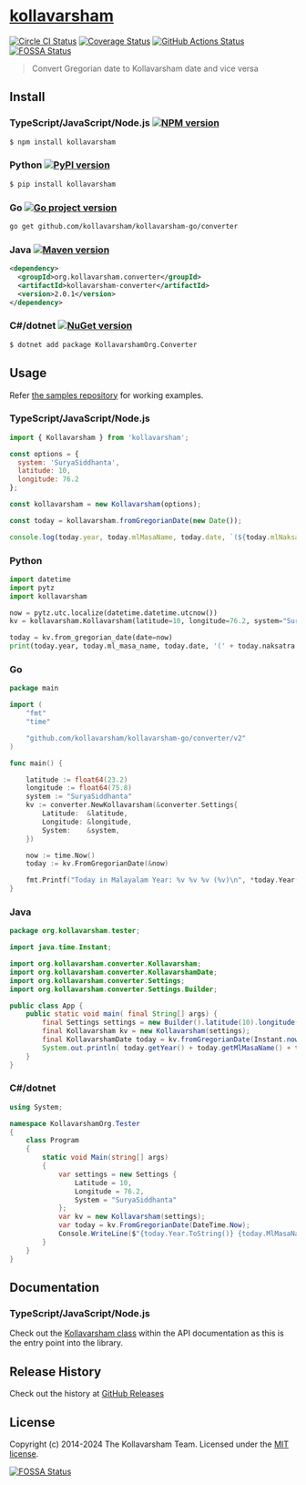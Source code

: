 # [kollavarsham](http://kollavarsham.org/)

[![Circle CI Status][circleci-image]][circleci-url] [![Coverage Status][coveralls-image]][coveralls-url] [![GitHub Actions Status][gh-actions-image]][gh-actions-url] [![FOSSA Status](https://app.fossa.io/api/projects/git%2Bgithub.com%2Fkollavarsham%2Fkollavarsham-js.svg?type=shield)](https://app.fossa.io/projects/git%2Bgithub.com%2Fkollavarsham%2Fkollavarsham-js?ref=badge_shield)


> Convert Gregorian date to Kollavarsham date and vice versa


## Install

### TypeScript/JavaScript/Node.js [![NPM version][npm-image]][npm-url]

```sh
$ npm install kollavarsham
```

### Python [![PyPI version][pypi-image]][pypi-url]

```sh
$ pip install kollavarsham
```

### Go [![Go project version][go-pkg-image]][go-pkg-url]


```sh
go get github.com/kollavarsham/kollavarsham-go/converter
```

### Java [![Maven version][maven-image]][maven-url]

```xml
<dependency>
  <groupId>org.kollavarsham.converter</groupId>
  <artifactId>kollavarsham-converter</artifactId>
  <version>2.0.1</version>
</dependency>
```

### C#/dotnet [![NuGet version][nuget-image]][nuget-url]

```sh
$ dotnet add package KollavarshamOrg.Converter
```

## Usage

Refer [the samples repository](https://github.com/kollavarsham/kollavarsham-samples) for working examples.

### TypeScript/JavaScript/Node.js

```js
import { Kollavarsham } from 'kollavarsham';

const options = {
  system: 'SuryaSiddhanta',
  latitude: 10,
  longitude: 76.2
};

const kollavarsham = new Kollavarsham(options);

const today = kollavarsham.fromGregorianDate(new Date());

console.log(today.year, today.mlMasaName, today.date, `(${today.mlNaksatraName})`);
```

### Python

```python
import datetime
import pytz
import kollavarsham

now = pytz.utc.localize(datetime.datetime.utcnow())
kv = kollavarsham.Kollavarsham(latitude=10, longitude=76.2, system="SuryaSiddhanta")

today = kv.from_gregorian_date(date=now)
print(today.year, today.ml_masa_name, today.date, '(' + today.naksatra.ml_malayalam + ')')
```

### Go

```go
package main

import (
	"fmt"
	"time"

	"github.com/kollavarsham/kollavarsham-go/converter/v2"
)

func main() {

	latitude := float64(23.2)
	longitude := float64(75.8)
	system := "SuryaSiddhanta"
	kv := converter.NewKollavarsham(&converter.Settings{
		Latitude:  &latitude,
		Longitude: &longitude,
		System:    &system,
	})

	now := time.Now()
	today := kv.FromGregorianDate(&now)

	fmt.Printf("Today in Malayalam Year: %v %v %v (%v)\n", *today.Year(), *today.MlMasaName(), *today.Date(), *today.MlNaksatraName())
}
```

### Java

```java
package org.kollavarsham.tester;

import java.time.Instant;

import org.kollavarsham.converter.Kollavarsham;
import org.kollavarsham.converter.KollavarshamDate;
import org.kollavarsham.converter.Settings;
import org.kollavarsham.converter.Settings.Builder;

public class App {
    public static void main( final String[] args) {
        final Settings settings = new Builder().latitude(10).longitude(76.2).system("SuryaSiddhanta").build();
        final Kollavarsham kv = new Kollavarsham(settings);
        final KollavarshamDate today = kv.fromGregorianDate(Instant.now());
        System.out.println( today.getYear() + today.getMlMasaName() + today.getDate() + '(' + today.getMlNaksatraName() + ')' );
    }
}
```

### C#/dotnet

```csharp
using System;

namespace KollavarshamOrg.Tester
{
    class Program
    {
        static void Main(string[] args)
        {
            var settings = new Settings {
                Latitude = 10,
                Longitude = 76.2,
                System = "SuryaSiddhanta"
            };
            var kv = new Kollavarsham(settings);
            var today = kv.FromGregorianDate(DateTime.Now);
            Console.WriteLine($"{today.Year.ToString()} {today.MlMasaName} {today.Date.ToString()} ({today.MlNaksatraName})");
        }
    }
}
```

## Documentation

### TypeScript/JavaScript/Node.js

Check out the [Kollavarsham class](https://kollavarsham.org/kollavarsham-js/module-kollavarsham.Kollavarsham.html) within the API documentation as this is the entry point into the library.

## Release History
Check out the history at [GitHub Releases](https://github.com/kollavarsham/kollavarsham-js/releases)

## License
Copyright (c) 2014-2024 The Kollavarsham Team. Licensed under the [MIT license](http://kollavarsham.org/LICENSE.txt).

[nuget-image]: https://badge.fury.io/nu/KollavarshamOrg.Converter.svg
[nuget-url]: https://www.nuget.org/packages/KollavarshamOrg.Converter
[go-pkg-image]: https://badge.fury.io/go/github.com%2Fkollavarsham%2Fkollavarsham-go%2Fconverter%2Fv2.svg
[go-pkg-url]: https://pkg.go.dev/github.com/kollavarsham/kollavarsham-go/converter/v2
[maven-image]: https://img.shields.io/maven-central/v/org.kollavarsham.converter/kollavarsham-converter
[maven-url]: https://search.maven.org/artifact/org.kollavarsham.converter/kollavarsham-converter
[npm-image]: https://badge.fury.io/js/kollavarsham.svg
[npm-url]: https://www.npmjs.com/package/kollavarsham
[pypi-image]: https://img.shields.io/pypi/v/kollavarsham
[pypi-url]: https://pypi.org/project/kollavarsham/
[circleci-image]: https://img.shields.io/circleci/build/github/kollavarsham/kollavarsham-js?label=CircleCI
[circleci-url]: https://app.circleci.com/pipelines/github/kollavarsham/kollavarsham-js
[gh-actions-image]: https://github.com/kollavarsham/kollavarsham-js/actions/workflows/ci.yml/badge.svg
[gh-actions-url]: https://github.com/kollavarsham/kollavarsham-js/actions/workflows/ci.yml?query=branch%3Amain
[coveralls-image]: https://img.shields.io/coveralls/github/kollavarsham/kollavarsham-js?label=Coveralls
[coveralls-url]: https://coveralls.io/github/kollavarsham/kollavarsham-js?branch=main


[![FOSSA Status](https://app.fossa.io/api/projects/git%2Bgithub.com%2Fkollavarsham%2Fkollavarsham-js.svg?type=large)](https://app.fossa.io/projects/git%2Bgithub.com%2Fkollavarsham%2Fkollavarsham-js?ref=badge_large)
